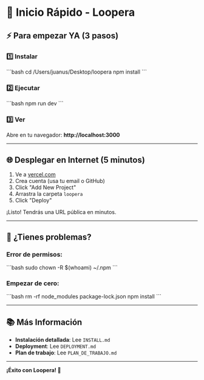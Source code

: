 # 🚀 Inicio Rápido - Loopera

## ⚡ Para empezar YA (3 pasos)

### 1️⃣ Instalar
\`\`\`bash
cd /Users/juanus/Desktop/loopera
npm install
\`\`\`

### 2️⃣ Ejecutar
\`\`\`bash
npm run dev
\`\`\`

### 3️⃣ Ver
Abre en tu navegador: **http://localhost:3000**

---

## 🌐 Desplegar en Internet (5 minutos)

1. Ve a [vercel.com](https://vercel.com)
2. Crea cuenta (usa tu email o GitHub)
3. Click "Add New Project"
4. Arrastra la carpeta `loopera`
5. Click "Deploy"

¡Listo! Tendrás una URL pública en minutos.

---

## 🔧 ¿Tienes problemas?

### Error de permisos:
\`\`\`bash
sudo chown -R $(whoami) ~/.npm
\`\`\`

### Empezar de cero:
\`\`\`bash
rm -rf node_modules package-lock.json
npm install
\`\`\`

---

## 📚 Más Información

- **Instalación detallada**: Lee `INSTALL.md`
- **Deployment**: Lee `DEPLOYMENT.md`
- **Plan de trabajo**: Lee `PLAN_DE_TRABAJO.md`

---

**¡Éxito con Loopera! 🎉**
